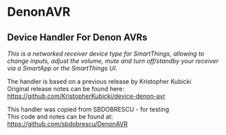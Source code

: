 # DenonAVR
## Device Handler For Denon AVRs

*This is a networked receiver device type for SmartThings, allowing to change inputs, adjust the volume, mute and turn off/standby your receiver via a SmartApp or the SmartThings UI.*

The handler is based on a previous release by Kristopher Kubicki  
Original release notes can be found here:  
https://github.com/KristopherKubicki/device-denon-avr
 
This handler was copied from SBDOBRESCU - for testing  
This code and notes can be found at:  
https://github.com/sbdobrescu/DenonAVR
